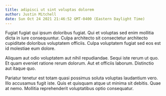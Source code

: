 ```yaml
---
title: adipisci ut sint voluptas dolorem
author: Justin Mitchell
date: Sun Oct 24 2021 21:46:52 GMT-0400 (Eastern Daylight Time)
---
```

Fugiat fugiat qui ipsum doloribus fugiat. Qui et voluptas sed enim mollitia dicta in iure consequuntur. Culpa architecto sit consectetur architecto cupiditate doloribus voluptatem officiis. Culpa voluptatem fugiat sed eos est id molestiae eum dolore.

 Aliquam aut odio voluptatem aut nihil repudiandae. Sequi iste rerum ut quo. Et quam eveniet ratione rerum dolorum. Aut et officiis laborum. Distinctio aut itaque quo.

 Pariatur tenetur est totam quasi possimus soluta voluptas laudantium vero. Illo accusamus fugit iste. Quis et quisquam atque ut minima sit debitis. Quae at nemo. Mollitia reprehenderit voluptatibus optio consequatur.